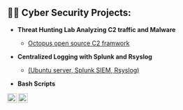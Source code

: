 

<h2>👨‍💻 Cyber Security Projects:</h2>

- <b>Threat Hunting Lab Analyzing C2 traffic and Malware </b>
  - [Octopus open source C2 framwork](https://github.com/Hacosta21/Threat-Hunting-with-Zeek-and-RITA)
- <b>Centralized Logging with Splunk and Rsyslog</b>
  - [(Ubuntu server, Splunk SIEM, Rsyslog)](https://github.com/Hacosta21)

 
  
- <b>Bash Scripts</b>

  
[<img align="left" alt="Hacosta21 | Twitter" width="22px" src="https://cdn.jsdelivr.net/npm/simple-icons@v3/icons/twitter.svg" />][twitter]
[<img align="left" alt="Hacosta21 | LinkedIn" width="22px" src="https://cdn.jsdelivr.net/npm/simple-icons@v3/icons/linkedin.svg" />][linkedin]


[twitter]: https://twitter.com/Humbert_0041
[linkedin]: https://www.linkedin.com/in/humbertoacosta


